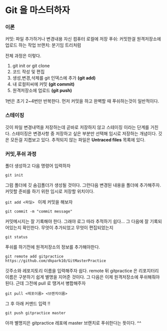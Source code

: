 # Git 을 마스터하자 

### 이론

커밋: 파일 추가하거나 변경내용 자신 컴퓨터 로컬에 저장 
푸쉬: 커밋한걸 원격저장소에 업로드 하는 작업
브랜치: 분기임 트리처럼

전체 과정은 이렇다.
1. git init or git clone
2. 코드 작성 및 편집
3. 생성,변경,삭제를 git 인덱스에 추가 **(git add)**
4. 내 로컬피씨에 커밋    **(git commit)**
5. 원격저장소에 업로드 **(git push)**

1번은 초기 2~4번만 반복한다.
먼저 커밋을 하고 완벽할 때 푸쉬하는것이 일반적이다.

### 스테이징

깃이 파일 변경내역을 저장하는데 곧바로 저장하지 않고 스테이징 이라는 단계를
거친다. 스테이징은 변경사항 중 저장하고 싶은 부분만 선택해 임시로 저장하는 개념이다.
깃은 모든걸 지켭보고 있다. 추적되지 않는 파일은 **Untraced files** 목록에 있다.

### 커밋,푸쉬 과정

폴더 생성하고 다음 명령어 입력하자

`git init
`

그럼 폴더에 깃 숨김폴더가 생성될 것이다.
그런다음 변경된 내용을 폴더에 추가해주자.
커밋할 준비를 하기 위한 임시로 저장할 위치이다.

`git add <파일>
`
이제 커밋을 해보자

`git commit -m "commit message"
`

커밋메시지는 잘 기록해야 한다. 그래야 로그 따라 추적하기 쉽다...
그 다음에 잘 기록되어있는지 확인한다. 무엇이 추가되었고 무엇이 편집되었는지

`git status
`

푸쉬를 하기전에 원격저장소의 정보를 추가해야한다. 

`git remote add gitpractice https://github.com/dkpark10/GitMasterPractice
`

깃주소와 레포지토리 이름을 입력해주자 쉽다.
remote 뒤 gitpractice 은 리포지터리 이름은 구분하기 쉽게 별명을 지어준 것이다. 
그 다음은 이제 원격저장소에 푸쉬해줘야 된다. 
근데 그전에 pull 로 땡겨서 병합해주자 

`git pull <레포이름> <브랜치이름>`

그 후 아래 커맨드 입력 !!

`git push gitpractice master 
`

아까 별명지은 gitpractice 레포에 master 브랜치로 푸쉬한다는 뜻이다. ^^
